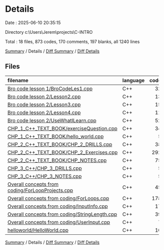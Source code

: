 # Details

Date : 2025-06-10 20:35:15

Directory c:\\Users\\Jerem\\projects\\C-INTRO

Total : 18 files,  873 codes, 170 comments, 197 blanks, all 1240 lines

[Summary](results.md) / Details / [Diff Summary](diff.md) / [Diff Details](diff-details.md)

## Files
| filename | language | code | comment | blank | total |
| :--- | :--- | ---: | ---: | ---: | ---: |
| [Bro code lesson 1/BroCodeLes1.cpp](/Bro%20code%20lesson%201/BroCodeLes1.cpp) | C++ | 32 | 5 | 11 | 48 |
| [Bro code lesson 2/Lesson2.cpp](/Bro%20code%20lesson%202/Lesson2.cpp) | C++ | 13 | 7 | 6 | 26 |
| [Bro code lesson 2/Lesson3.cpp](/Bro%20code%20lesson%202/Lesson3.cpp) | C++ | 15 | 8 | 7 | 30 |
| [Bro code lesson 2/Lesson4.cpp](/Bro%20code%20lesson%202/Lesson4.cpp) | C++ | 11 | 6 | 3 | 20 |
| [Bro code lesson 2/UseWhatILearn.cpp](/Bro%20code%20lesson%202/UseWhatILearn.cpp) | C++ | 52 | 6 | 18 | 76 |
| [CHP\_1\_C++\_TEXT\_BOOK/exerciseQuestion.cpp](/CHP_1_C++_TEXT_BOOK/exerciseQuestion.cpp) | C++ | 34 | 2 | 6 | 42 |
| [CHP\_1\_C++\_TEXT\_BOOK/hello\_world.cpp](/CHP_1_C++_TEXT_BOOK/hello_world.cpp) | C++ | 5 | 0 | 2 | 7 |
| [CHP\_2\_C++\_TEXT\_BOOK/CHP\_2\_DRILLS.cpp](/CHP_2_C++_TEXT_BOOK/CHP_2_DRILLS.cpp) | C++ | 38 | 2 | 12 | 52 |
| [CHP\_2\_C++\_TEXT\_BOOK/CHP\_2\_Exercises.cpp](/CHP_2_C++_TEXT_BOOK/CHP_2_Exercises.cpp) | C++ | 292 | 32 | 34 | 358 |
| [CHP\_2\_C++\_TEXT\_BOOK/CHP\_NOTES.cpp](/CHP_2_C++_TEXT_BOOK/CHP_NOTES.cpp) | C++ | 75 | 16 | 16 | 107 |
| [CHP\_3\_C++/CHP\_3\_DRILLS.cpp](/CHP_3_C++/CHP_3_DRILLS.cpp) | C++ | 5 | 0 | 1 | 6 |
| [CHP\_3\_C++/CHP\_3\_NOTES.cpp](/CHP_3_C++/CHP_3_NOTES.cpp) | C++ | 5 | 0 | 1 | 6 |
| [Overall concepts from coding/ForLoopProjects.cpp](/Overall%20concepts%20from%20coding/ForLoopProjects.cpp) | C++ | 45 | 51 | 18 | 114 |
| [Overall concepts from coding/ForLoops.cpp](/Overall%20concepts%20from%20coding/ForLoops.cpp) | C++ | 178 | 22 | 31 | 231 |
| [Overall concepts from coding/InputInfo.cpp](/Overall%20concepts%20from%20coding/InputInfo.cpp) | C++ | 17 | 0 | 6 | 23 |
| [Overall concepts from coding/StringLength.cpp](/Overall%20concepts%20from%20coding/StringLength.cpp) | C++ | 39 | 13 | 18 | 70 |
| [Overall concepts from coding/UserInput.cpp](/Overall%20concepts%20from%20coding/UserInput.cpp) | C++ | 7 | 0 | 5 | 12 |
| [helloworld/HelloWorld.cpp](/helloworld/HelloWorld.cpp) | C++ | 10 | 0 | 2 | 12 |

[Summary](results.md) / Details / [Diff Summary](diff.md) / [Diff Details](diff-details.md)